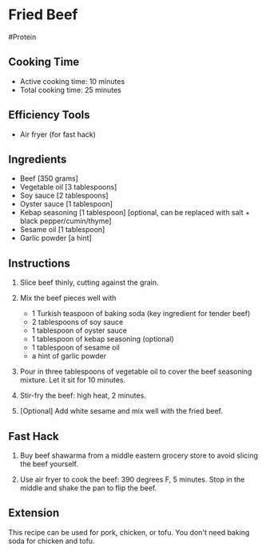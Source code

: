 # Fried Beef

#Protein

## Cooking Time

- Active cooking time: 10 minutes
- Total cooking time: 25 minutes

## Efficiency Tools

- Air fryer (for fast hack)

## Ingredients

- Beef [350 grams]
- Vegetable oil [3 tablespoons]
- Soy sauce [2 tablespoons]
- Oyster sauce [1 tablespoon]
- Kebap seasoning [1 tablespoon] [optional, can be replaced with salt + black pepper/cumin/thyme]
- Sesame oil [1 tablespoon]
- Garlic powder [a hint]

## Instructions

1. Slice beef thinly, cutting against the grain.

2. Mix the beef pieces well with
    - 1 Turkish teaspoon of baking soda (key ingredient for tender beef)
    - 2 tablespoons of soy sauce
    - 1 tablespoon of oyster sauce
    - 1 tablespoon of kebap seasoning (optional)
    - 1 tablespoon of sesame oil
    - a hint of garlic powder

3. Pour in three tablespoons of vegetable oil to cover the beef seasoning mixture. Let it sit for 10 minutes.

4. Stir-fry the beef: high heat, 2 minutes.

5. [Optional] Add white sesame and mix well with the fried beef.

## Fast Hack

1. Buy beef shawarma from a middle eastern grocery store to avoid slicing the beef yourself.

2. Use air fryer to cook the beef: 390 degrees F, 5 minutes. Stop in the middle and shake the pan to flip the beef.

## Extension

This recipe can be used for pork, chicken, or tofu. You don't need baking soda for chicken and tofu.
